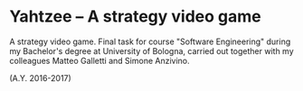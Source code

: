 # Yahtzee – A strategy video game

A strategy video game. Final task for course "Software Engineering" during my Bachelor's degree at University of Bologna, carried out together with my colleagues Matteo Galletti and Simone Anzivino.

(A.Y. 2016-2017)
